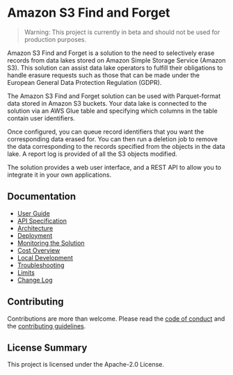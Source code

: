 Amazon S3 Find and Forget
=========================

> Warning: This project is currently in beta and should not be used for
> production purposes.

Amazon S3 Find and Forget is a solution to the need to selectively erase
records from data lakes stored on Amazon Simple Storage Service (Amazon S3).
This solution can assist data lake operators to fulfill their obligations to
handle erasure requests such as those that can be made under the European
General Data Protection Regulation (GDPR).

The Amazon S3 Find and Forget solution can be used with Parquet-format data
stored in Amazon S3 buckets. Your data lake is connected to the solution via an
AWS Glue table and specifying which columns in the table contain user
identifiers.

Once configured, you can queue record identifiers that you want the
corresponding data erased for. You can then run a deletion job to remove the
data corresponding to the records specified from the objects in the data lake.
A report log is provided of all the S3 objects modified.

The solution provides a web user interface, and a REST API to allow you to
integrate it in your own applications.

## Documentation
- [User Guide](docs/USER_GUIDE.md)
- [API Specification](docs/api/README.md)
- [Architecture](docs/ARCHITECTURE.md)
- [Deployment](docs/USER_GUIDE.md#deploying-the-solution)
- [Monitoring the Solution](docs/MONITORING.md)
- [Cost Overview](docs/COST_OVERVIEW.md)
- [Local Development](docs/LOCAL_DEVELOPMENT.md)
- [Troubleshooting](docs/TROUBLESHOOTING.md)
- [Limits](docs/LIMITS.md)
- [Change Log](CHANGELOG.md)

## Contributing

Contributions are more than welcome. Please read the [code of conduct](CODE_OF_CONDUCT.md) and the [contributing guidelines](CONTRIBUTING.md).

## License Summary

This project is licensed under the Apache-2.0 License.
